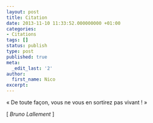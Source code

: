 ```yaml
---
layout: post
title: Citation
date: 2013-11-10 11:33:52.000000000 +01:00
categories:
- Citations
tags: []
status: publish
type: post
published: true
meta:
  _edit_last: '2'
author:
  first_name: Nico
excerpt:
---
```

<p>« De toute façon, vous ne vous en sortirez pas vivant ! »</p>
<p>[ <em>Bruno Lallement</em> ]</p>
<p>&nbsp;</p>
